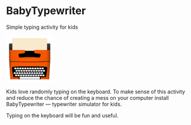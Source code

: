 # BabyTypewriter

Simple typing activity for kids

<img src="https://github.com/sprql/BabyTypewriter/raw/master/BabyTypewriter/Assets.xcassets/AppIcon.appiconset/typewriter.png"  width="128" alt="BabyTypewriter" />

Kids love randomly typing on the keyboard. To make sense of this activity and reduce the chance of creating a mess on your computer install BabyTypewriter — typewriter simulator for kids.

Typing on the keyboard will be fun and useful.
